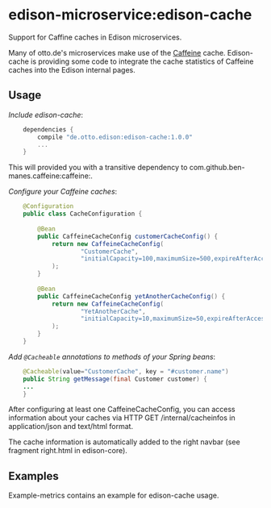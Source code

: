 # edison-microservice:edison-cache

Support for Caffine caches in Edison microservices.

Many of otto.de's microservices make use of the [Caffeine](https://github.com/ben-manes/caffeine) cache. 
Edison-cache is providing some code to integrate the cache statistics of Caffeine caches into the Edison internal pages.

## Usage

*Include edison-cache*:
 
```gradle
    dependencies {
        compile "de.otto.edison:edison-cache:1.0.0"
        ...
    }
```

This will provided you with a transitive dependency to com.github.ben-manes.caffeine:caffeine:<version>.
 
*Configure your Caffeine caches*:

```java
    @Configuration
    public class CacheConfiguration {
    
        @Bean
        public CaffeineCacheConfig customerCacheConfig() {
            return new CaffeineCacheConfig(
                    "CustomerCache",
                    "initialCapacity=100,maximumSize=500,expireAfterAccess=10m,expireAfterWrite=10m,recordStats"
            );
        }
    
        @Bean
        public CaffeineCacheConfig yetAnotherCacheConfig() {
            return new CaffeineCacheConfig(
                    "YetAnotherCache",
                    "initialCapacity=10,maximumSize=50,expireAfterAccess=5s,expireAfterWrite=5s,recordStats"
            );
        }
    }
```

*Add `@Cacheable` annotations to methods of your Spring beans*:

```java
    @Cacheable(value="CustomerCache", key = "#customer.name")
    public String getMessage(final Customer customer) {
    ...
    }
```

After configuring at least one CaffeineCacheConfig, you can access information about your caches via 
HTTP GET /internal/cacheinfos in application/json and text/html format.

The cache information is automatically added to the right navbar (see fragment right.html in edison-core).

## Examples

Example-metrics contains an example for edison-cache usage.

